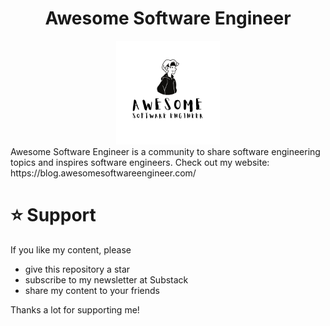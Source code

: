 <div align="center" width="100%">
    <h1>Awesome Software Engineer</h1>
    <img width="33%" src="./assets/awesome-software-engineer.png">
</div>
Awesome Software Engineer is a community to share software engineering topics and inspires software engineers. Check out my website: https://blog.awesomesoftwareengineer.com/

# ⭐ Support
If you like my content, please 
- give this repository a star
- subscribe to my newsletter at Substack
- share my content to your friends

Thanks a lot for supporting me!